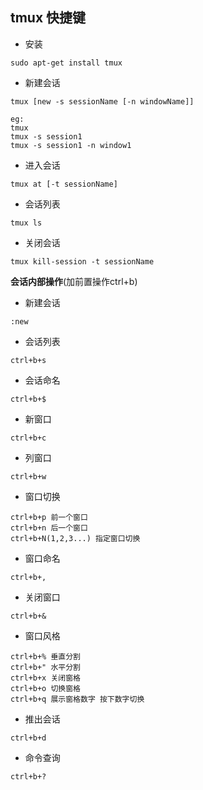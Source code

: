 ## tmux 快捷键



- 安装

```shell
sudo apt-get install tmux
```

- 新建会话

```shell
tmux [new -s sessionName [-n windowName]]
```

```shell
eg:
tmux
tmux -s session1
tmux -s session1 -n window1
```

- 进入会话

```shell
tmux at [-t sessionName]
```

- 会话列表

```shell
tmux ls
```

- 关闭会话

```shell
tmux kill-session -t sessionName
```



**会话内部操作**(加前置操作ctrl+b)

- 新建会话

```
:new
```

- 会话列表

```
ctrl+b+s
```

- 会话命名

```
ctrl+b+$
```

- 新窗口

```
ctrl+b+c
```

- 列窗口

```
ctrl+b+w
```

- 窗口切换

```
ctrl+b+p 前一个窗口
ctrl+b+n 后一个窗口
ctrl+b+N(1,2,3...) 指定窗口切换
```

- 窗口命名

```
ctrl+b+,
```

- 关闭窗口

```
ctrl+b+&
```

- 窗口风格

```
ctrl+b+% 垂直分割
ctrl+b+" 水平分割
ctrl+b+x 关闭窗格
ctrl+b+o 切换窗格
ctrl+b+q 展示窗格数字 按下数字切换
```

- 推出会话

```
ctrl+b+d
```

- 命令查询

```
ctrl+b+?
```



